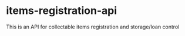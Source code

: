 # items-registration-api
This is an API for collectable items registration and storage/loan control
